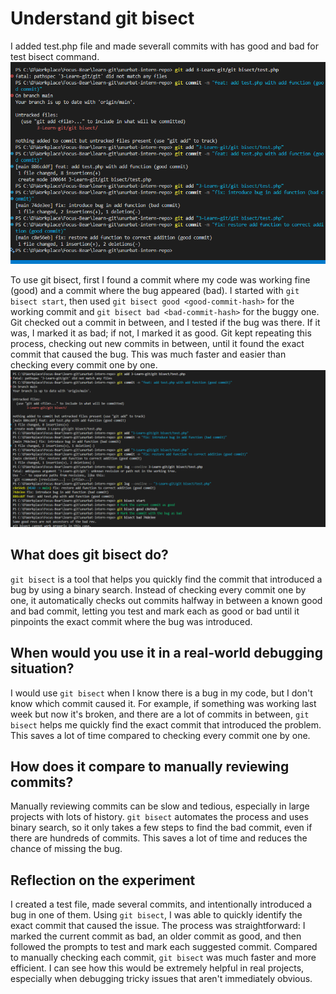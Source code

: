 # Understand git bisect
I added test.php file and made severall commits with has good and bad for test bisect command.  
![alt text](image.png)

To use git bisect, first I found a commit where my code was working fine (good) and a commit where the bug appeared (bad). I started with `git bisect start`, then used `git bisect good <good-commit-hash>` for the working commit and `git bisect bad <bad-commit-hash>` for the buggy one. 
Git checked out a commit in between, and I tested if the bug was there. If it was, I marked it as bad; if not, I marked it as good. Git kept repeating this process, checking out new commits in between, until it found the exact commit that caused the bug. This was much faster and easier than checking every commit one by one.
![alt text](image-1.png)


## What does git bisect do?
`git bisect` is a tool that helps you quickly find the commit that introduced a bug by using a binary search. Instead of checking every commit one by one, it automatically checks out commits halfway in between a known good and bad commit, letting you test and mark each as good or bad until it pinpoints the exact commit where the bug was introduced.

## When would you use it in a real-world debugging situation?
I would use `git bisect` when I know there is a bug in my code, but I don't know which commit caused it. For example, if something was working last week but now it's broken, and there are a lot of commits in between, `git bisect` helps me quickly find the exact commit that introduced the problem. This saves a lot of time compared to checking every commit one by one.

## How does it compare to manually reviewing commits?
Manually reviewing commits can be slow and tedious, especially in large projects with lots of history. `git bisect` automates the process and uses binary search, so it only takes a few steps to find the bad commit, even if there are hundreds of commits. This saves a lot of time and reduces the chance of missing the bug.

## Reflection on the experiment
I created a test file, made several commits, and intentionally introduced a bug in one of them. Using `git bisect`, I was able to quickly identify the exact commit that caused the issue. The process was straightforward: I marked the current commit as bad, an older commit as good, and then followed the prompts to test and mark each suggested commit. Compared to manually checking each commit, `git bisect` was much faster and more efficient. I can see how this would be extremely helpful in real projects, especially when debugging tricky issues that aren't immediately obvious.